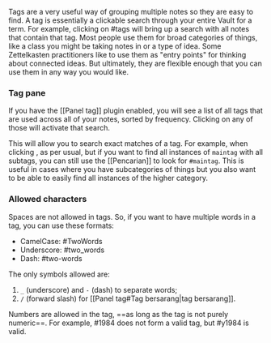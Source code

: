 Tags are a very useful way of grouping multiple notes so they are easy to find. A tag is essentially a clickable search through your entire Vault for a term. For example, clicking on #tags will bring up a search with all notes that contain that tag. Most people use them for broad categories of things, like a class you might be taking notes in or a type of idea. Some Zettelkasten practitioners like to use them as "entry points" for thinking about connected ideas. But ultimately, they are flexible enough that you can use them in any way you would like.

### Tag pane

If you have the [[Panel tag]] plugin enabled, you will see a list of all tags that are used across all of your notes, sorted by frequency. Clicking on any of those will activate that search.

This will allow you to search exact matches of a tag. For example, when clicking , as per usual, but if you want to find all instances of `maintag` with all subtags, you can still use the [[Pencarian]] to look for `#maintag`. This is useful in cases where you have subcategories of things but you also want to be able to easily find all instances of the higher category.

### Allowed characters

Spaces are not allowed in tags. So, if you want to have multiple words in a tag, you can use these formats:

- CamelCase: #TwoWords
- Underscore: #two_words
- Dash: #two-words

The only symbols allowed are:

1. `_` (underscore) and `-` (dash) to separate words;
2. `/` (forward slash) for [[Panel tag#Tag bersarang|tag bersarang]].

Numbers are allowed in the tag, ==as long as the tag is not purely numeric==. For example, #1984 does not form a valid tag, but #y1984 is valid.